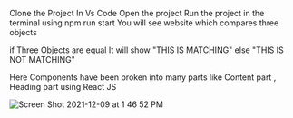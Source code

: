 Clone the Project 
In Vs Code Open the project 
Run the project in the terminal using  npm run start
You will see website which compares three objects 


if Three Objects are equal It will show "THIS IS MATCHING"
else                                    "THIS IS NOT MATCHING"

Here Components have been broken into many parts like Content part , Heading part using React JS





![Screen Shot 2021-12-09 at 1 46 52 PM](https://user-images.githubusercontent.com/82901646/145359340-136a22c6-a3d3-4cb1-86d3-a14d80b60de2.png)
